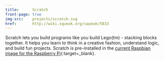 ```yaml
---
title:      Scratch
front-page: true
img-src:    projects/scratch.svg
href:       http://wiki.squeak.org/squeak/5833
---
```

Scratch lets you build programs like you build Lego(tm) - stacking blocks together. It helps you learn to think in a creative fashion, understand logic, and build fun projects. Scratch is pre-installed in the [current Raspbian image for the Raspberry Pi](https://www.raspberrypi.org/learning/getting-started-with-scratch/){:target=_blank}.

<!--
Scratch is a project of the Lifelong-Kindergarten-Group at the MIT Media Lab.
-->
